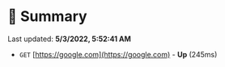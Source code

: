 # 📖 Summary
Last updated: **5/3/2022, 5:52:41 AM**

- `GET` [https://google.com](https://google.com) - **Up** (245ms)

